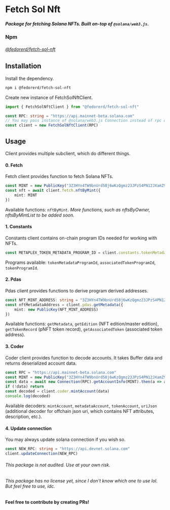# __Fetch Sol Nft__

##### Package for fetching Solana NFTs. Built on-top of `@solana/web3.js`.

### __Npm__
###### [@fedorerd/fetch-sol-nft](https://www.npmjs.com/package/@fedorerd/fetch-sol-nft)

## __Installation__

Install the dependency.
```sh
npm i @fedorerd/fetch-sol-nft
```
Create new instance of FetchSolNftClient.
```ts
import { FetchSolNftClient } from "@fedorerd/fetch-sol-nft"

const RPC: string = "https://api.mainnet-beta.solana.com"
// You may pass instance of @solana/web3.js Connection instead of rpc url string
const client = new FetchSolNftClient(RPC)
```

## __Usage__
Client provides multiple subclient, which do different things.

#### 0. __Fetch__
Fetch client provides function to fetch Solana NFTs.
```ts
const MINT = new PublicKey("3Z3HYn4TW9bnUrd58j6wKzQgmz23JPzS4PN12JXamZ9n")
const nft = await client.fetch.nftByMint({
    mint: MINT
})
```
Available functions: `nftByMint`.
_More functions, such as nftsByOwner, nftsByMintList to be added soon._

#### 1. __Constants__
Constants client contains on-chain program IDs needed for working with NFTs.
```ts
const METAPLEX_TOKEN_METADATA_PROGRAM_ID = client.constants.tokenMetadataProgramId
```
Programs available: `tokenMetadataProgramId`, `associatedTokenProgramId`, `tokenProgramId`.

#### 2. __Pdas__
Pdas client provides functions to derive program derived addresses.
```ts
const NFT_MINT_ADDRESS: string = "3Z3HYn4TW9bnUrd58j6wKzQgmz23JPzS4PN12JXamZ9n"
const nftMetadataAddress = client.pdas.getMetadata({
    mint: new PublicKey(NFT_MINT_ADDRESS)
})
```
Available functions: `getMetadata`, `getEdition` (NFT edition/master edition), `getTokenRecord` (pNFT token record), `getAssociatedToken` (associated token address).

#### 3. __Coder__
Coder client provides function to decode accounts. It takes Buffer data and returns deserialized account data.
```ts
const RPC = "https://api.mainnet-beta.solana.com"
const MINT = new PublicKey("3Z3HYn4TW9bnUrd58j6wKzQgmz23JPzS4PN12JXamZ9n")
const data = await new Connection(RPC).getAccountInfo(MINT).then(a => a?.data)
if (!data) return
const decoded = client.coder.mintAccount(data)
console.log(decoded)
```
Available decoders: `mintAccount`, `metadataAccount`, `tokenAccount`, `uriJson` (additional decoder for offchain json uri, which contains NFT attributes, description, etc.).

#### 4. __Update connection__
You may always update solana connection if you wish so.
```ts
const NEW_RPC: string = "https://api.devnet.solana.com"
client.updateConnection(NEW_RPC)
```

###### This package is not audited. Use at your own risk.
###### This package has no license yet, since I don't know which one to use lol. But feel free to use, idc.
#### Feel free to contribute by creating PRs!